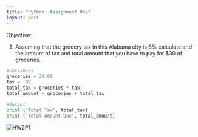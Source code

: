 ```yaml
---
title: "Python: Assignment One"
layout: post
---
```


Objective:
  1. Assuming that the grocery tax in this Alabama city is 8% calculate and the amount of tax and total amount that you have to pay for $30 of groceries.

```py
#Variables
groceries = 30.00
tax = .08
total_tax = groceries * tax
total_amount = groceries + total_tax

#Output
print ('Total Tax', total_tax)
print ('Total Amount Due', total_amount)

```
![HW2P1](https://github.com/Devin10Dahlberg/devin10dahlberg.github.io/assets/149525072/785a66dc-06e7-4ee0-925e-e962721b447d)
